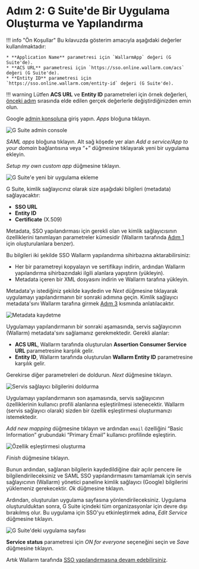 #   Adım 2: G Suite'de Bir Uygulama Oluşturma ve Yapılandırma

[img-gsuite-console]:       ../../../../images/admin-guides/configuration-guides/sso/gsuite/gsuite-console.png
[img-gsuite-add-app]:       ../../../../images/admin-guides/configuration-guides/sso/gsuite/gsuite-add-app.png
[img-fetch-metadata]:       ../../../../images/admin-guides/configuration-guides/sso/gsuite/gsuite-fetch-metadata.png
[img-fill-in-sp-data]:      ../../../../images/admin-guides/configuration-guides/sso/gsuite/gsuite-fill-in-sp-data.png
[img-app-page]:             ../../../../images/admin-guides/configuration-guides/sso/gsuite/gsuite-app-page.png
[img-create-attr-mapping]:  ../../../../images/admin-guides/configuration-guides/sso/gsuite/gsuite-attr-mapping.png

[doc-setup-sp]:             setup-sp.md
[doc-metadata-transfer]:    metadata-transfer.md

[link-gsuite-adm-console]:  https://admin.google.com

!!! info "Ön Koşullar"
    Bu kılavuzda gösterim amacıyla aşağıdaki değerler kullanılmaktadır:

    * **Application Name** parametresi için `WallarmApp` değeri (G Suite'de).
    * **ACS URL** parametresi için `https://sso.online.wallarm.com/acs` değeri (G Suite'de).
    * **Entity ID** parametresi için `https://sso.online.wallarm.com/entity-id` değeri (G Suite'de).

!!! warning
    Lütfen **ACS URL** ve **Entity ID** parametreleri için örnek değerleri, [önceki adım][doc-setup-sp] sırasında elde edilen gerçek değerlerle değiştirdiğinizden emin olun.

Google [admin konsoluna][link-gsuite-adm-console] giriş yapın. *Apps* bloğuna tıklayın.

![G Suite admin console][img-gsuite-console]

*SAML apps* bloğuna tıklayın. Alt sağ köşede yer alan *Add a service/App to your domain* bağlantısına veya “+” düğmesine tıklayarak yeni bir uygulama ekleyin.

*Setup my own custom app* düğmesine tıklayın.

![G Suite'e yeni bir uygulama ekleme][img-gsuite-add-app]

G Suite, kimlik sağlayıcınız olarak size aşağıdaki bilgileri (metadata) sağlayacaktır:
*   **SSO URL**
*   **Entity ID**
*   **Certificate** (X.509)

Metadata, SSO yapılandırması için gerekli olan ve kimlik sağlayıcısının özelliklerini tanımlayan parametreler kümesidir (Wallarm tarafında [Adım 1][doc-setup-sp] için oluşturulanlara benzer).

Bu bilgileri iki şekilde SSO Wallarm yapılandırma sihirbazına aktarabilirsiniz:
*   Her bir parametreyi kopyalayın ve sertifikayı indirin, ardından Wallarm yapılandırma sihirbazındaki ilgili alanlara yapıştırın (yükleyin).
*   Metadata içeren bir XML dosyasını indirin ve Wallarm tarafına yükleyin.

Metadata'yı istediğiniz şekilde kaydedin ve *Next* düğmesine tıklayarak uygulamayı yapılandırmanın bir sonraki adımına geçin. Kimlik sağlayıcı metadata'sını Wallarm tarafına girmek [Adım 3][doc-metadata-transfer] kısmında anlatılacaktır.

![Metadata kaydetme][img-fetch-metadata]

Uygulamayı yapılandırmanın bir sonraki aşamasında, servis sağlayıcının (Wallarm) metadata'sını sağlamanız gerekmektedir. Gerekli alanlar:
*   **ACS URL**, Wallarm tarafında oluşturulan **Assertion Consumer Service URL** parametresine karşılık gelir.
*   **Entity ID**, Wallarm tarafında oluşturulan **Wallarm Entity ID** parametresine karşılık gelir.

Gerekirse diğer parametreleri de doldurun. *Next* düğmesine tıklayın.

![Servis sağlayıcı bilgilerini doldurma][img-fill-in-sp-data]

Uygulamayı yapılandırmanın son aşamasında, servis sağlayıcının özelliklerinin kullanıcı profili alanlarına eşleştirilmesi istenecektir. Wallarm (servis sağlayıcı olarak) sizden bir özellik eşleştirmesi oluşturmanızı istemektedir.

*Add new mapping* düğmesine tıklayın ve ardından `email` özelliğini “Basic Information” grubundaki “Primary Email” kullanıcı profilinde eşleştirin.

![Özellik eşleştirmesi oluşturma][img-create-attr-mapping]

*Finish* düğmesine tıklayın.

Bunun ardından, sağlanan bilgilerin kaydedildiğine dair açılır pencere ile bilgilendirileceksiniz ve SAML SSO yapılandırmasını tamamlamak için servis sağlayıcının (Wallarm) yönetici paneline kimlik sağlayıcı (Google) bilgilerini yüklemeniz gerekecektir. *Ok* düğmesine tıklayın.

Ardından, oluşturulan uygulama sayfasına yönlendirileceksiniz.
Uygulama oluşturulduktan sonra, G Suite içindeki tüm organizasyonlar için devre dışı bırakılmış olur. Bu uygulama için SSO'yu etkinleştirmek adına, *Edit Service* düğmesine tıklayın.

![G Suite'deki uygulama sayfası][img-app-page]

**Service status** parametresi için *ON for everyone* seçeneğini seçin ve *Save* düğmesine tıklayın.


Artık Wallarm tarafında [SSO yapılandırmasına devam edebilirsiniz][doc-metadata-transfer].